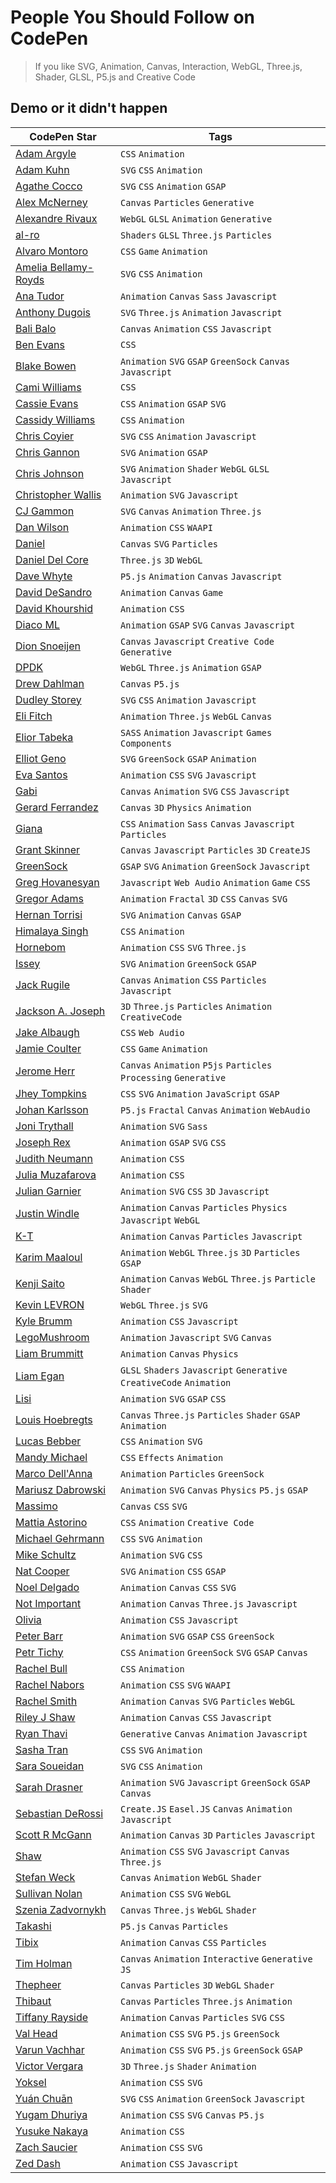 # People You Should Follow on CodePen

> If you like SVG, Animation, Canvas, Interaction, WebGL, Three.js, Shader, GLSL, P5.js and Creative Code

## Demo or it didn't happen

CodePen Star                                               | Tags
---------------------------------------------------------- | ---------------------------------------------------------------
[Adam Argyle](https://codepen.io/argyleink)                | `CSS` `Animation`
[Adam Kuhn](https://codepen.io/cobra_winfrey/)             | `SVG` `CSS` `Animation`
[Agathe Cocco](https://codepen.io/agathaco/)               | `SVG` `CSS` `Animation` `GSAP`
[Alex McNerney](https://codepen.io/ajm13/)                 | `Canvas` `Particles` `Generative`
[Alexandre Rivaux](https://codepen.io/alexr4/)             | `WebGL` `GLSL` `Animation` `Generative`
[al-ro](https://codepen.io/al-ro)                          | `Shaders` `GLSL` `Three.js` `Particles`
[Alvaro Montoro](https://codepen.io/alvaromontoro/)        | `CSS` `Game` `Animation`
[Amelia Bellamy-Royds](https://codepen.io/AmeliaBR/)       | `SVG` `CSS` `Animation`
[Ana Tudor](https://codepen.io/thebabydino/)               | `Animation` `Canvas` `Sass` `Javascript`
[Anthony Dugois](http://codepen.io/anthonydugois/)         | `SVG` `Three.js` `Animation` `Javascript`
[Bali Balo](https://codepen.io/bali_balo/)                 | `Canvas` `Animation` `CSS` `Javascript`
[Ben Evans](https://codepen.io/ivorjetski/)                | `CSS`
[Blake Bowen](http://codepen.io/osublake/)                 | `Animation` `SVG` `GSAP` `GreenSock` `Canvas` `Javascript`
[Cami Williams](https://codepen.io/cwillycs/)              | `CSS`
[Cassie Evans](https://codepen.io/cassie-codes/)           | `CSS` `Animation` `GSAP` `SVG`
[Cassidy Williams](https://codepen.io/cassidoo/)           | `CSS` `Animation`
[Chris Coyier](https://codepen.io/chriscoyier/)            | `SVG` `CSS` `Animation` `Javascript`
[Chris Gannon](https://codepen.io/chrisgannon/)            | `SVG` `Animation` `GSAP`
[Chris Johnson](https://codepen.io/jhnsnc/)                | `SVG` `Animation` `Shader` `WebGL` `GLSL` `Javascript`
[Christopher Wallis](https://codepen.io/notoriousb1t/)     | `Animation` `SVG` `Javascript`
[CJ Gammon](https://codepen.io/cjgammon/)                  | `SVG` `Canvas` `Animation` `Three.js`
[Dan Wilson](https://codepen.io/danwilson/)                | `Animation` `CSS` `WAAPI`
[Daniel](https://codepen.io/scorch/)                       | `Canvas` `SVG` `Particles`
[Daniel Del Core](https://codepen.io/delcore92/)           | `Three.js` `3D` `WebGL`
[Dave Whyte](https://codepen.io/beesandbombs/)             | `P5.js` `Animation` `Canvas` `Javascript`
[David DeSandro](https://codepen.io/desandro/)             | `Animation` `Canvas` `Game`
[David Khourshid](https://codepen.io/davidkpiano/)         | `Animation` `CSS`
[Diaco ML](https://codepen.io/MAW/)                        | `Animation` `GSAP` `SVG` `Canvas` `Javascript`
[Dion Snoeijen](https://codepen.io/octopus11/)             | `Canvas` `Javascript` `Creative Code` `Generative`
[DPDK](https://codepen.io/dpdknl/)                         | `WebGL` `Three.js` `Animation` `GSAP`
[Drew Dahlman](https://codepen.io/DrewDahlman/)            | `Canvas` `P5.js`
[Dudley Storey](https://codepen.io/dudleystorey/)          | `SVG` `CSS` `Animation` `Javascript`
[Eli Fitch](https://codepen.io/elifitch/)                  | `Animation` `Three.js` `WebGL` `Canvas`
[Elior Tabeka](https://codepen.io/eliortabeka/)            | `SASS` `Animation` `Javascript` `Games` `Components`
[Elliot Geno](https://codepen.io/pyrografix/)              | `SVG` `GreenSock` `GSAP` `Animation`
[Eva Santos](https://codepen.io/SoyEva/)                   | `Animation` `CSS` `SVG` `Javascript`
[Gabi](https://codepen.io/enxaneta/)                       | `Canvas` `Animation` `SVG` `CSS` `Javascript`
[Gerard Ferrandez](https://codepen.io/ge1doot/)            | `Canvas` `3D` `Physics` `Animation`
[Giana](https://codepen.io/giana/)                         | `CSS` `Animation` `Sass` `Canvas` `Javascript` `Particles`
[Grant Skinner](https://codepen.io/gskinner)               | `Canvas` `Javascript` `Particles` `3D` `CreateJS`
[GreenSock](https://codepen.io/GreenSock/)                 | `GSAP` `SVG` `Animation` `GreenSock` `Javascript`
[Greg Hovanesyan](https://codepen.io/gregh/)               | `Javascript` `Web Audio` `Animation` `Game` `CSS`
[Gregor Adams](https://codepen.io/pixelass/)               | `Animation` `Fractal` `3D` `CSS` `Canvas` `SVG`
[Hernan Torrisi](http://codepen.io/airnan/)                | `SVG` `Animation` `Canvas` `GSAP`
[Himalaya Singh](https://codepen.io/himalayasingh/)        | `CSS` `Animation`
[Hornebom](https://codepen.io/Hornebom/)                   | `Animation` `CSS` `SVG` `Three.js`
[Issey](https://codepen.io/issey/)                         | `SVG` `Animation` `GreenSock` `GSAP`
[Jack Rugile](https://codepen.io/jackrugile/)              | `Canvas` `Animation` `CSS` `Particles` `Javascript`
[Jackson A. Joseph](http://codepen.io/alexandrejosephdev/) | `3D` `Three.js` `Particles` `Animation` `CreativeCode`
[Jake Albaugh](https://codepen.io/jakealbaugh/)            | `CSS` `Web Audio`
[Jamie Coulter](https://codepen.io/jcoulterdesign/)        | `CSS` `Game` `Animation`
[Jerome Herr](https://codepen.io/p5art/)                   | `Canvas` `Animation` `P5js` `Particles` `Processing` `Generative`
[Jhey Tompkins](https://codepen.io/jh3y/)                  | `CSS` `SVG` `Animation` `JavaScript` `GSAP`
[Johan Karlsson](http://codepen.io/DonKarlssonSan/)        | `P5.js` `Fractal` `Canvas` `Animation` `WebAudio`
[Joni Trythall](http://codepen.io/jonitrythall/)           | `Animation` `SVG` `Sass`
[Joseph Rex](https://codepen.io/josephrexme/)              | `Animation` `GSAP` `SVG` `CSS`
[Judith Neumann](https://codepen.io/judag/)                | `Animation` `CSS`
[Julia Muzafarova](https://codepen.io/miocene/)            | `Animation` `CSS`
[Julian Garnier](https://codepen.io/juliangarnier/)        | `Animation` `SVG` `CSS` `3D` `Javascript`
[Justin Windle](http://codepen.io/soulwire/)               | `Animation` `Canvas` `Particles` `Physics` `Javascript` `WebGL`
[K-T](http://codepen.io/K-T/)                              | `Animation` `Canvas` `Particles` `Javascript`
[Karim Maaloul](https://codepen.io/Yakudoo/)               | `Animation` `WebGL` `Three.js` `3D` `Particles` `GSAP`
[Kenji Saito](http://codepen.io/kenjiSpecial/)             | `Animation` `Canvas` `WebGL` `Three.js` `Particle` `Shader`
[Kevin LEVRON](https://codepen.io/soju22/pens/tags/)       | `WebGL` `Three.js` `SVG`
[Kyle Brumm](https://codepen.io/kjbrum/)                   | `Animation` `CSS` `Javascript`
[LegoMushroom](http://codepen.io/sol0mka/)                 | `Animation` `Javascript` `SVG` `Canvas`
[Liam Brummitt](http://codepen.io/liabru/)                 | `Animation` `Canvas` `Physics`
[Liam Egan](https://codepen.io/shubniggurath/)             | `GLSL` `Shaders` `Javascript` `Generative` `CreativeCode` `Animation`
[Lisi](https://codepen.io/lisilinhart/)                    | `Animation` `SVG` `GSAP` `CSS`
[Louis Hoebregts](https://codepen.io/Mamboleoo/)           | `Canvas` `Three.js` `Particles` `Shader` `GSAP` `Animation`
[Lucas Bebber](http://codepen.io/lbebber/)                 | `CSS` `Animation` `SVG`
[Mandy Michael](https://codepen.io/mandymichael/)          | `CSS` `Effects` `Animation`
[Marco Dell'Anna](https://codepen.io/plasm/)               | `Animation` `Particles` `GreenSock`
[Mariusz Dabrowski](https://codepen.io/MarioD/)            | `Animation` `SVG` `Canvas` `Physics` `P5.js` `GSAP`
[Massimo](https://codepen.io/_massimo/)                    | `Canvas` `CSS` `SVG`
[Mattia Astorino](http://codepen.io/equinusocio/)          | `CSS` `Animation` `Creative Code`
[Michael Gehrmann](http://codepen.io/g12n/)                | `CSS` `SVG` `Animation`
[Mike Schultz](https://codepen.io/mike-schultz/)           | `Animation` `SVG` `CSS`
[Nat Cooper](https://codepen.io/natacoops/)                | `SVG` `Animation` `CSS` `GSAP`
[Noel Delgado](https://codepen.io/noeldelgado/)            | `Animation` `Canvas` `CSS` `SVG`
[Not Important](https://codepen.io/clindsey/)              | `Animation` `Canvas` `Three.js` `Javascript`
[Olivia](https://codepen.io/oliviale/)                     | `Animation` `CSS` `Javascript`
[Peter Barr](https://codepen.io/petebarr/)                 | `Animation` `SVG` `GSAP` `CSS` `GreenSock`
[Petr Tichy](https://codepen.io/ihatetomatoes/)            | `CSS` `Animation` `GreenSock` `SVG` `GSAP` `Canvas`
[Rachel Bull](https://codepen.io/rachel_web/)              | `CSS` `Animation`
[Rachel Nabors](https://codepen.io/rachelnabors/)          | `Animation` `CSS` `SVG` `WAAPI`
[Rachel Smith](https://codepen.io/rachsmith/)              | `Animation` `Canvas` `SVG` `Particles` `WebGL`
[Riley J Shaw](https://codepen.io/rileyjshaw/)             | `Animation` `Canvas` `CSS` `Javascript`
[Ryan Thavi](https://codepen.io/rthavi/)                   | `Generative` `Canvas` `Animation` `Javascript`
[Sasha Tran](https://codepen.io/sashatran/)                | `CSS` `SVG` `Animation`
[Sara Soueidan](http://codepen.io/SaraSoueidan/)           | `SVG` `CSS` `Animation`
[Sarah Drasner](http://codepen.io/sdras/)                  | `Animation` `SVG` `Javascript` `GreenSock` `GSAP` `Canvas`
[Sebastian DeRossi](https://codepen.io/derossi_s/)         | `Create.JS` `Easel.JS` `Canvas` `Animation` `Javascript`
[Scott R McGann](https://codepen.io/cantelope/)            | `Animation` `Canvas` `3D` `Particles` `Javascript`
[Shaw](https://codepen.io/shshaw/)                         | `Animation` `CSS` `SVG` `Javascript` `Canvas` `Three.js`
[Stefan Weck](https://codepen.io/stefanweck/)              | `Canvas` `Animation` `WebGL` `Shader`
[Sullivan Nolan](https://codepen.io/nolakat/)              | `Animation` `CSS` `SVG` `WebGL`
[Szenia Zadvornykh](https://codepen.io/zadvorsky/)         | `Canvas` `Three.js` `WebGL` `Shader`
[Takashi](https://codepen.io/tksiiii/)                     | `P5.js` `Canvas` `Particles`
[Tibix](https://codepen.io/Tibixx/)                        | `Animation` `Canvas` `CSS` `Particles`
[Tim Holman](https://codepen.io/tholman/)                  | `Canvas` `Animation` `Interactive` `Generative` `JS`
[Thepheer](https://codepen.io/thepheer/)                   | `Canvas` `Particles` `3D` `WebGL` `Shader`
[Thibaut](http://codepen.io/Thibka/)                       | `Canvas` `Particles` `Three.js` `Animation`
[Tiffany Rayside](http://codepen.io/tmrDevelops/)          | `Animation` `Canvas` `Particles` `SVG` `CSS`
[Val Head](https://codepen.io/valhead/)                    | `Animation` `CSS` `SVG` `P5.js` `GreenSock`
[Varun Vachhar](https://codepen.io/winkerVSbecks/)         | `Animation` `CSS` `SVG` `P5.js` `GreenSock` `GSAP`
[Victor Vergara](https://codepen.io/vcomics/)              | `3D` `Three.js` `Shader` `Animation`
[Yoksel](https://codepen.io/yoksel/)                       | `Animation` `CSS` `SVG`
[Yuán Chuān](https://codepen.io/yuanchuan/)                | `SVG` `CSS` `Animation` `GreenSock` `Javascript`
[Yugam Dhuriya](https://codepen.io/pizza3/)                | `Animation` `CSS` `SVG` `Canvas` `P5.js`
[Yusuke Nakaya](https://codepen.io/YusukeNakaya/)          | `Animation` `CSS`
[Zach Saucier](http://codepen.io/Zeaklous/)                | `Animation` `CSS` `SVG`
[Zed Dash](https://codepen.io/z-/)                         | `Animation` `CSS` `Javascript`
